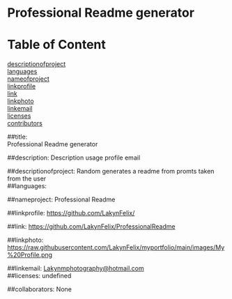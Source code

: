 # Professional Readme generator 

# Table of Content 
[descriptionofproject](#descriptionofproject)  
[languages](#languages)  
[nameofproject](#nameofproject)  
[linkprofile](#linkprofile)  
[link](#link)  
[linkphoto](#linkphoto)  
[linkemail](#linkemail)  
[licenses](#licenses)   
[contributors](#contributors)   

 ##title:    
Professional Readme generator 

##description: Description usage profile email    

 ##descriptionofproject: Random generates a readme from promts taken from the user   
##languages:    

##nameproject: Professional Readme 

##linkprofile: https://github.com/LakynFelix/   

##link: https://github.com/LakynFelix/ProfessionalReadme 

##linkphoto: https://raw.githubusercontent.com/LakynFelix/myportfolio/main/images/My%20Profile.png   

##linkemail: Lakynmphotography@hotmail.com  
 ##licenses: undefined  

##collaborators: None   
